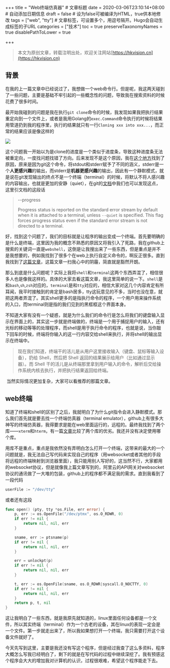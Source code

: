+++
title = "Web终端仿真器"  # 文章标题
date = 2020-03-06T23:10:14+08:00  # 自动添加日期信息
draft = false  # 设为false可被编译为HTML，true供本地修改
tags = ["web", "tty"]  # 文章标签，可设置多个，用逗号隔开。Hugo会自动生成标签的子URL
categories = ["技术"]
toc = true
preserveTaxonomyNames = true
disablePathToLower = true

+++

> 本文为原创文章，转载注明出处，欢迎关注网站[https://hkvision.cn](https://hkvision.cn)



## 背景

​		在我的上一篇文章中已经说过了，我想做一个web命令行。但是呢，我这两天碰到了一些问题，主要是基础不牢引起的一些概念性的问题，导致我在搜索资料的时候花费了很多时间。

​		最开始我碰到的问题是我在执行`git clone`命令的时候，我发现如果我把执行结果重定向到一个文件上，或者是我用Golang的`exec.Command`命令执行的时候将结果用管道扔到我的程序里，执行的结果就只有一行`Cloning xxx into xxx...`，而正常的结果应该是像这样的

![](https://haokunt-pic.oss-cn-beijing.aliyuncs.com/20200409020900.png)

​		这个问题我一开始以为是clone的进度是一个类似于进度条，导致这种进度条无法被重定向，一度找问题找错了方向。后来发现不是这个原因，我在[这个地方](https://stackoverflow.com/questions/32685568/git-clone-writes-to-sderr-fine-but-why-cant-i-redirect-to-stdout)找到了原因，原来是因为git这个命令，将stdout和stderr赋予了不同的涵义，stderr是一个**人更感兴趣**的输出，而stderr是**机器更感兴趣**的输出，因此有一个静默模式，就是说在git发现输出的终点不是一个终端（terminal）的时候，将默认不将人感兴趣的内容输出，也就是更加的安静（quiet），在git的[文档](https://mirrors.edge.kernel.org/pub/software/scm/git/docs/git-clone.html)中我们也可以发现这点，这里引文档的这段话

> --progress
>
> Progress status is reported on the standard error stream by default when it is attached to a terminal, unless `--quiet` is specified. This flag forces progress status even if the standard error stream is not directed to a terminal.

​		好，找到这个问题了，我们的目标就是让程序的输出变成一个终端。首先要明确的是什么是终端，这里因为我的概念不熟悉的原因又将我引入了死路，我在github上搜索的关键词一直是`webshell`，这倒是让我搜出来了一些东西，但是重点是并不是我想要的，例如我找到了很多个在web上执行自定义命令的，啊反正很多。直到我找到了[这篇文章](https://www.cnblogs.com/sddai/p/9769086.html)，这篇文章一扫我心中的阴霾，简直就是豁然开朗。

​		那么到底是什么问题呢？实际上我将`shell`和`terminal`这两个东西弄混了，相信很多人也是像我这样的。具体的大家去看这篇文章，我这里简单的说一下。`shell`是和`bash`,`sh`,`zsh`对应的，`terminal`是和`tty`对应的，相信大家对这几个内容肯定有所耳闻，我平时接触到的肯定是bash居多，tty这玩意见的不多，当时也没在意，就把这两者弄混了。其实shell更多的是指执行命令的程序，一个用户用来操作系统的入口，而terminal则是指的我们见到的黑框框这个界面本身。

​		不知道大家有没有一个疑惑，就是为什么我们的命令行是怎么将我们的键盘输入显示在界面上的，其实这一步就是终端做的，终端是一个用于捕捉用户的输入，还有光标的移动等等的处理程序，而shell是用于执行命令的程序，也就是说，当你敲下回车的时候，终端将你输入的这一行内容交给shell来执行，并将shell的输出显示在终端中。

> 现在我们知道，终端干的活儿是从用户这里接收输入（键盘、鼠标等输入设备），扔给 Shell，然后把 Shell 返回的结果展示给用户（比如通过显示器）。而 Shell 干的活儿是从终端那里拿到用户输入的命令，解析后交给操作系统内核去执行，并把执行结果返回给终端。

​		当然实际情况更加复杂，大家可以看推荐的那篇文章。

## web终端

​		知道了终端和shell的区别了之后，我就明白了为什么git指令会进入静默模式。那么我们首先就是要去找一个终端仿真器（terminal emulator），github上有很多大神写的终端仿真器，我得要求是能在web里面运行的，远程的。最终我找到了两个库——`xterm`和`hterm`，有一篇[文章](https://www.v2ex.com/t/642177)比较了两个库的优劣。我还并没有决定使用哪个库。

​		用库不是重点，重点是我依然没有弄明白怎么打开一个终端，这带来的最大的一个问题就是，我无法自己写代码来实现自己的程序（用websocket或者其他的手段将远程的终端映射到浏览器里面），我只能用别人写好的，这当然不行，大家都用的websocket协议，但是就像我上篇文章写到的，阿里云的API网关对websocket协议的通讯做了一大堆的包装，github上的程序都不满足我的需求。直到我看到了一段代码

```go
userFile := "/dev/tty"
```

或者还有这段

```go
func open() (pty, tty *os.File, err error) {
	p, err := os.OpenFile("/dev/ptmx", os.O_RDWR, 0)
	if err != nil {
		return nil, nil, err
	}

	sname, err := ptsname(p)
	if err != nil {
		return nil, nil, err
	}

	err = unlockpt(p)
	if err != nil {
		return nil, nil, err
	}

	t, err := os.OpenFile(sname, os.O_RDWR|syscall.O_NOCTTY, 0)
	if err != nil {
		return nil, nil, err
	}
	return p, t, nil
}
```

这让我明白了一些东西，就是我原先就知道的，linux里面任何设备都是一个文件，所以其实终端（terminal）作为一个古老的设备，其在linux的表现一定会是一个文件。第一步就走出来了，所以我如果想打开一个终端，我只需要打开这个设备文件就好了。

​		今天先写到这里，主要是我还没有写这个程序，但是经过我查了这么多资料，程序大概怎么写我已经明白了，剩下的就是在写代码的过程中继续深挖了。我有预感这个程序会大大的增加我对计算机的认识，过程很艰难，希望这个程序能走下去。